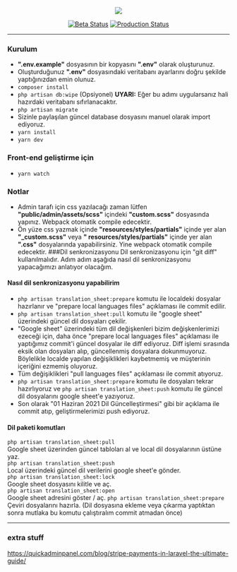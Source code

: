 <p align="center"><a href="https://migoda.com" target="_blank"><img src="https://migoda.com/front/assets/images/logo-header.png"></a></p>

<p align="center">
<a href="https://beta.migoda.com"><img src="https://github.com/pars-design/migoda/workflows/CI%20Code%20Checks/badge.svg?branch=master" alt="Beta Status"></a>
<a href="https://migoda.com"><img src="https://github.com/pars-design/migoda/workflows/CI%20&%20CD/badge.svg" alt="Production Status"></a>
</p>


---

### Kurulum

- **".env.example"** dosyasının bir kopyasını **".env"** olarak oluşturunuz.
- Oluşturduğunuz **".env"** dosyasındaki veritabanı ayarlarını doğru şekilde yaptığınızdan emin olunuz.
- `composer install`
- `php artisan db:wipe` (Opsiyonel) **UYARI:** Eğer bu adımı uygularsanız hali hazırdaki veritabanı sıfırlanacaktır.
- `php artisan migrate`
- Sizinle paylaşılan güncel database dosyasını manuel olarak import ediyoruz.
- `yarn install`
- `yarn dev`

### Front-end geliştirme için

- `yarn watch`

### Notlar

- Admin tarafı için css yazılacağı zaman lütfen **"public/admin/assets/scss"** içindeki **"custom.scss"** dosyasında
  yapınız. Webpack otomatik compile edecektir.
- Ön yüze css yazmak içinde **"resources/styles/partials"** içinde yer alan **"_custom.scss"** veya **"
  resources/styles/partials"** içinde yer alan **".css"** dosyalarında yapabilirsiniz. Yine webpack otomatik compile
  edecektir.
###Dil senkronizasyonu
  Dil senkronizasyonu için "git diff" kullanılmalıdır. Adım adım aşağıda nasıl dil senkronizasyonu yapacağımızı anlatıyor olacağım.

#### Nasıl dil senkronizasyonu yapabilirim
- `php artisan translation_sheet:prepare` komutu ile localdeki dosyalar hazırlanır ve "prepare local languages files" açıklaması ile commit edilir.
- `php artisan translation_sheet:pull` komutu ile "google sheet" üzerindeki güncel dil dosyaları çekilir.
- "Google sheet" üzerindeki tüm dil değişkenleri bizim değişkenlerimizi ezeceği için, daha önce "prepare local languages files" açıklaması ile yaptığımız commit'i güncel dosyalar ile diff ediyoruz.
Diff işlemi sırasında eksik olan dosyaları alıp, güncellenmiş dosyalara dokunmuyoruz. Böylelikle localde yapılan değişiklikleri kaybetmemiş ve müşterinin içeriğini ezmemiş oluyoruz.
- Tüm değişiklikleri "pull languages files" açıklaması ile commit atıyoruz.
- `php artisan translation_sheet:prepare` komutu ile dosyaları tekrar hazırlıyoruz ve `php artisan translation_sheet:push` komutu ile güncel dil dosyalarını google sheet'e yazıyoruz.
- Son olarak "01 Haziran 2021 Dil Güncelleştirmesi" gibi bir açıklama ile commit atıp, geliştirmelerimizi push ediyoruz.
  

#### Dil paketi komutları
  `php artisan translation_sheet:pull`  
  Google sheet üzerinden güncel tabloları al ve local dil dosyalarının üstüne yaz.  
  `php artisan translation_sheet:push`  
  Local üzerindeki güncel dil verilerini google sheet'e gönder.  
  `php artisan translation_sheet:lock`  
  Google sheet dosyasını kilitle ve aç.  
  `php artisan translation_sheet:open`  
  Google sheet adresini göster / aç.
  `php artisan translation_sheet:prepare`  
  Çeviri dosyalarını hazırla. (Dil dosyasına ekleme veya çıkarma yaptıktan sonra mutlaka bu komutu çalıştıralım commit
  atmadan önce)

---

### extra stuff

https://quickadminpanel.com/blog/stripe-payments-in-laravel-the-ultimate-guide/

